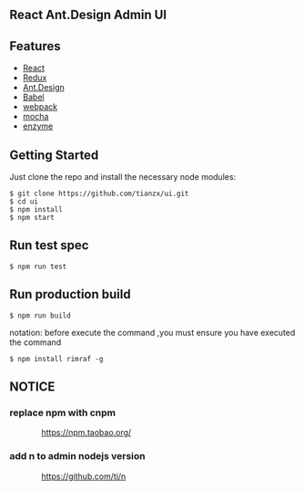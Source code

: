 ## React Ant.Design Admin UI

## Features

- [React](https://facebook.github.io/react/)
- [Redux](https://github.com/reactjs/redux)
- [Ant.Design](http://ant.design/)
- [Babel](https://babeljs.io/)
- [webpack](https://webpack.github.io/)
- [mocha](https://mochajs.org/)
- [enzyme](https://github.com/airbnb/enzyme)

## Getting Started

Just clone the repo and install the necessary node modules:

```shell
$ git clone https://github.com/tianzx/ui.git
$ cd ui
$ npm install
$ npm start
```

## Run test spec

```shell
$ npm run test
```

## Run production build

```shell
$ npm run build
```
notation: before execute the command ,you must ensure you have executed the command
```shell
$ npm install rimraf -g
```

## NOTICE

### replace npm with cnpm
&emsp;&emsp;&emsp;&emsp;https://npm.taobao.org/
### add n to admin nodejs version
&emsp;&emsp;&emsp;&emsp;https://github.com/tj/n
